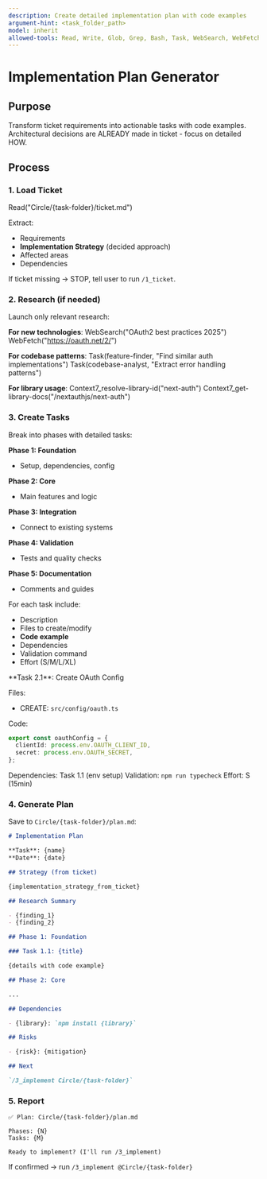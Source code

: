 ```yaml
---
description: Create detailed implementation plan with code examples
argument-hint: <task_folder_path>
model: inherit
allowed-tools: Read, Write, Glob, Grep, Bash, Task, WebSearch, WebFetch, SlashCommand
---
```


# Implementation Plan Generator

## Purpose

Transform ticket requirements into actionable tasks with code examples. Architectural decisions are ALREADY made in ticket - focus on detailed HOW.

## Process

### 1. Load Ticket

<example>
Read("Circle/{task-folder}/ticket.md")
</example>

Extract:

- Requirements
- **Implementation Strategy** (decided approach)
- Affected areas
- Dependencies

If ticket missing → STOP, tell user to run `/1_ticket`.

### 2. Research (if needed)

Launch only relevant research:

**For new technologies**:
<example>
WebSearch("OAuth2 best practices 2025")
WebFetch("https://oauth.net/2/")
</example>

**For codebase patterns**:
<example>
Task(feature-finder, "Find similar auth implementations")
Task(codebase-analyst, "Extract error handling patterns")
</example>

**For library usage**:
<example>
Context7_resolve-library-id("next-auth")
Context7_get-library-docs("/nextauthjs/next-auth")
</example>

### 3. Create Tasks

Break into phases with detailed tasks:

**Phase 1: Foundation**

- Setup, dependencies, config

**Phase 2: Core**

- Main features and logic

**Phase 3: Integration**

- Connect to existing systems

**Phase 4: Validation**

- Tests and quality checks

**Phase 5: Documentation**

- Comments and guides

For each task include:

- Description
- Files to create/modify
- **Code example**
- Dependencies
- Validation command
- Effort (S/M/L/XL)

<example>
**Task 2.1**: Create OAuth Config

Files:

- CREATE: `src/config/oauth.ts`

Code:

```typescript
export const oauthConfig = {
  clientId: process.env.OAUTH_CLIENT_ID,
  secret: process.env.OAUTH_SECRET,
};
```

Dependencies: Task 1.1 (env setup)
Validation: `npm run typecheck`
Effort: S (15min)
</example>

### 4. Generate Plan

Save to `Circle/{task-folder}/plan.md`:

```markdown
# Implementation Plan

**Task**: {name}
**Date**: {date}

## Strategy (from ticket)

{implementation_strategy_from_ticket}

## Research Summary

- {finding_1}
- {finding_2}

## Phase 1: Foundation

### Task 1.1: {title}

{details with code example}

## Phase 2: Core

...

## Dependencies

- {library}: `npm install {library}`

## Risks

- {risk}: {mitigation}

## Next

`/3_implement Circle/{task-folder}`
```

### 5. Report

```
✅ Plan: Circle/{task-folder}/plan.md

Phases: {N}
Tasks: {M}

Ready to implement? (I'll run /3_implement)
```

If confirmed → run `/3_implement @Circle/{task-folder}`
